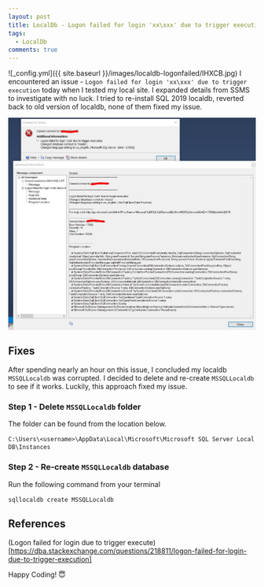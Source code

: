 ```yaml
---
layout: post
title: LocalDb - Logon failed for login 'xx\xxx' due to trigger execution
tags:  
  - LocalDb  
comments: true
---
```


![_config.yml]({{ site.baseurl }}/images/localdb-logonfailed/IHXCB.jpg)
I encountered an issue - `Logon failed for login 'xx\xxx' due to trigger execution` today when I tested my local site. I expanded details from SSMS to investigate with no luck. I tried to re-install SQL 2019 localdb, reverted back to old version of localdb, none of them fixed my issue. 

<img src="/images/localdb-logonfailed/PWVB2.jpg" width="700" style="display:block"/>

## Fixes
After spending nearly an hour on this issue, I concluded my localdb `MSSQLLocaldb` was corrupted. I decided to delete and re-create `MSSQLLocaldb` to see if it works. Luckily, this approach fixed my issue.


### Step 1 - Delete `MSSQLLocaldb` folder 

The folder can be found from the location below.

```
C:\Users\<username>\AppData\Local\Microsoft\Microsoft SQL Server Local DB\Instances
```

### Step 2 - Re-create `MSSQLLocaldb` database

Run the following command from your terminal

```
sqllocaldb create MSSQLLocaldb

```


## References

(Logon failed for login due to trigger execute)[https://dba.stackexchange.com/questions/218811/logon-failed-for-login-due-to-trigger-execution]

Happy Coding! 😇